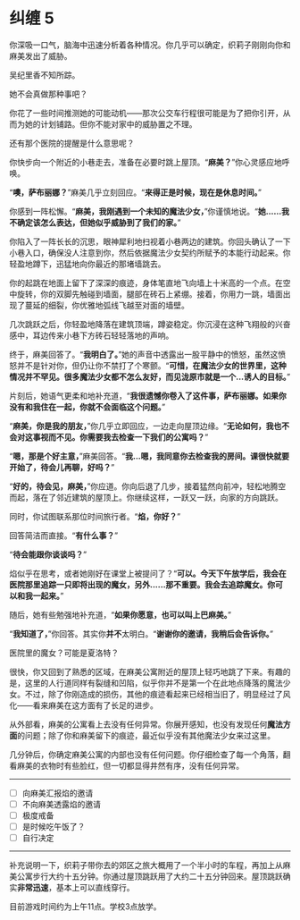 # 纠缠 5

你深吸一口气，脑海中迅速分析着各种情况。你几乎可以确定，织莉子刚刚向你和麻美发出了威胁。

吴纪里香不知所踪。

她不会真做那种事吧？

你花了一些时间推测她的可能动机——那次公交车行程很可能是为了把你引开，从而为她的计划铺路。但你不能对家中的威胁置之不理。

还有那个医院的提醒是什么意思呢？

你快步向一个附近的小巷走去，准备在必要时跳上屋顶。“**麻美？**”你心灵感应地呼唤。

“**噢，萨布丽娜？**”麻美几乎立刻回应。“**来得正是时候，现在是休息时间。**”

你感到一阵松懈。“**麻美，我刚遇到一个未知的魔法少女，**”你谨慎地说。“**她……我不确定该怎么表达，但她似乎威胁到了我们的家。**”

你陷入了一阵长长的沉思，眼神犀利地扫视着小巷两边的建筑。你回头确认了一下小巷入口，确保没人注意到你，然后依据魔法少女契约所赋予的本能行动起来。你轻盈地蹲下，迅猛地向你最近的那堵墙跳去。

你的起跳在地面上留下了深深的痕迹，身体笔直地飞向墙上十米高的一个点。在空中旋转，你的双脚先触碰到墙面，腿部在砖石上紧绷。接着，你用力一跳，墙面出现了蔓延的细裂，你优雅地弧线飞越至对面的墙壁。

几次跳跃之后，你轻盈地降落在建筑顶端，蹲姿稳定。你沉浸在这种飞翔般的兴奋感中，耳边传来小巷下方砖石轻轻落地的声响。

终于，麻美回答了。“**我明白了。**”她的声音中透露出一股平静中的愤怒，虽然这愤怒并不是针对你，但仍让你不禁打了个寒颤。“**可惜，在魔法少女的世界里，这种情况并不罕见。很多魔法少女都不怎么友好，而见泷原市就是一个...诱人的目标。**”

片刻后，她语气更柔和地补充道，“**我很遗憾你卷入了这件事，萨布丽娜。如果你没有和我住在一起，你就不会面临这个问题。**”

“**麻美，你是我的朋友，**”你几乎立即回应，一边走向屋顶边缘。“**无论如何，我也不会对这事视而不见。你需要我去检查一下我们的公寓吗？**”

“**嗯，那是个好主意，**”麻美回答。“**我...嗯，我同意你去检查我的房间。课很快就要开始了，待会儿再聊，好吗？**”

“**好的，待会见，麻美，**”你应道。你向后退了几步，接着猛然向前冲，轻松地腾空而起，落在了邻近建筑的屋顶上。你继续这样，一跃又一跃，向家的方向跳跃。

同时，你试图联系那位时间旅行者。“**焰，你好？**”

回答简洁而直接。“**有什么事？**”

“**待会能跟你谈谈吗？**”

焰似乎在思考，或者她刚好在课堂上被提问了？“**可以。今天下午放学后，我会在医院那里追踪一只即将出现的魔女，另外......那不重要。我会去追踪魔女。你可以和我一起来。**”

随后，她有些勉强地补充道，“**如果你愿意，也可以叫上巴麻美。**”

“**我知道了，**”你回答。其实你**并不**太明白。“**谢谢你的邀请，我稍后会告诉你。**”

医院里的魔女？可能是夏洛特？

很快，你又回到了熟悉的区域，在麻美公寓附近的屋顶上轻巧地跳了下来。有趣的是，这里的人行道同样有裂缝和凹陷，似乎你并不是第一个在此地点降落的魔法少女。不过，除了你刚造成的损伤，其他的痕迹看起来已经相当旧了，明显经过了风化——看来麻美在这方面有了长足的进步。

从外部看，麻美的公寓看上去没有任何异常。你展开感知，也没有发现任何**魔法方面**的问题；除了你和麻美留下的痕迹，最近似乎没有其他魔法少女来过这里。

几分钟后，你确定麻美公寓的内部也没有任何问题。你仔细检查了每一个角落，翻看麻美的衣物时有些脸红，但一切都显得井然有序，没有任何异常。

---

- [ ] 向麻美汇报焰的邀请
- [ ] 不向麻美透露焰的邀请
- [ ] 极度戒备
- [ ] 是时候吃午饭了？
- [ ] 自行决定

---

补充说明一下，织莉子带你去的郊区之旅大概用了一个半小时的车程，再加上从麻美公寓步行大约十五分钟。你通过屋顶跳跃用了大约二十五分钟回来。屋顶跳跃确实**非常迅速**，基本上可以直线穿行。

目前游戏时间约为上午11点。学校3点放学。
